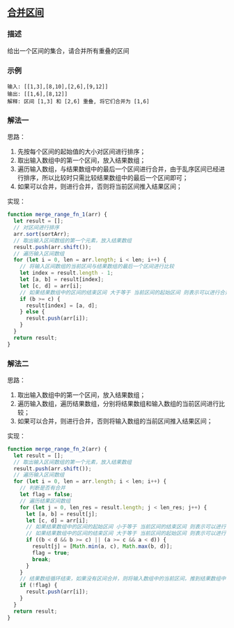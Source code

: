 ## [合并区间](https://github.com/StarShi/Big-Monster/blob/master/source/leet-code/src/sort/merge-range.js)

### 描述

给出一个区间的集合，请合并所有重叠的区间

### 示例

```
输入: [[1,3],[8,10],[2,6],[9,12]]
输出: [[1,6],[8,12]]
解释: 区间 [1,3] 和 [2,6] 重叠, 将它们合并为 [1,6]
```

### 解法一

思路：

1.  先按每个区间的起始值的大小对区间进行排序；
2.  取出输入数组中的第一个区间，放入结果数组；
3.  遍历输入数组，与结果数组中的最后一个区间进行合并，由于乱序区间已经进行排序，所以比较时只需比较结果数组中的最后一个区间即可；
4.  如果可以合并，则进行合并，否则将当前区间推入结果区间；

实现：

```javascript
function merge_range_fn_1(arr) {
  let result = [];
  // 对区间进行排序
  arr.sort(sortArr);
  // 取出输入区间数组的第一个元素，放入结果数组
  result.push(arr.shift());
  // 遍历输入区间数组
  for (let i = 0, len = arr.length; i < len; i++) {
    // 将输入区间数组的当前区间与结果数组的最后一个区间进行比较
    let index = result.length - 1;
    let [a, b] = result[index];
    let [c, d] = arr[i];
    // 如果结果数组中的区间的结束区间 大于等于 当前区间的起始区间 则表示可以进行合并
    if (b >= c) {
      result[index] = [a, d];
    } else {
      result.push(arr[i]);
    }
  }
  return result;
}
```

### 解法二

思路：

1.  取出输入数组中的第一个区间，放入结果数组；
2.  遍历输入数组，遍历结果数组，分别将结果数组和输入数组的当前区间进行比较；
3.  如果可以合并，则进行合并，否则将输入数组的当前区间推入结果区间；

实现：

```javascript
function merge_range_fn_2(arr) {
  let result = [];
  // 取出输入区间数组的第一个元素，放入结果数组
  result.push(arr.shift());
  // 遍历输入区间数组
  for (let i = 0, len = arr.length; i < len; i++) {
    // 判断是否有合并
    let flag = false;
    // 遍历结果区间数组
    for (let j = 0, len_res = result.length; j < len_res; j++) {
      let [a, b] = result[j];
      let [c, d] = arr[i];
      // 如果结果数组中的区间的起始区间 小于等于 当前区间的结束区间 则表示可以进行合并
      // 如果结果数组中的区间的结束区间 大于等于 当前区间的起始区间 则表示可以进行合并
      if ((b < d && b >= c) || (a >= c && a < d)) {
        result[j] = [Math.min(a, c), Math.max(b, d)];
        flag = true;
        break;
      }
    }
    // 结果数组循环结束，如果没有区间合并，则将输入数组中的当前区间，推到结果数组中
    if (!flag) {
      result.push(arr[i]);
    }
  }
  return result;
}
```
